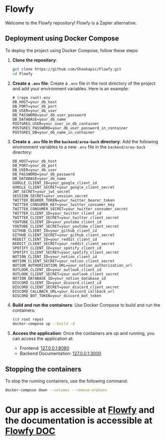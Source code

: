 # Flowfy

Welcome to the Flowfy repository! Flowfy is a Zapier alternative.

## Deployment using Docker Compose

To deploy the project using Docker Compose, follow these steps:

1. **Clone the repository**:
    ```bash
    git clone https://github.com/Shookapic/Flowfy.git
    cd Flowfy
    ```

2. **Create a `.env` file**:
    Create a `.env` file in the root directory of the project and add your environment variables. Here is an example:
    ```env
    # (repo root).env
    DB_HOST=your_db_host
    DB_PORT=your_db_port
    DB_USER=your_db_user
    DB_PASSWORD=your_db_user_password
    DB_DATABASE=your_db_name
    POSTGRES_USER=your_user_in_db_container
    POSTGRES_PASSWORD=your_db_user_password_in_container
    POSTGRES_DB=your_db_name_in_container
    ```

3. **Create a `.env` file in the `backend/area-back` directory**:
    Add the following environment variables to a new `.env` file in the `backend/area-back` directory:
    ```env
    DB_HOST=your_db_host
    DB_PORT=your_db_port
    DB_USER=your_db_user
    DB_PASSWORD=your_db_password
    DB_DATABASE=your_db_name
    GOOGLE_CLIENT_ID=your_google_client_id
    GOOGLE_CLIENT_SECRET=your_google_client_secret
    JWT_SECRET=your_jwt_secret
    SESSION_SECRET=your_session_secret
    TWITTER_BEARER_TOKEN=your_twitter_bearer_token
    TWITTER_CONSUMER_KEY=your_twitter_consumer_key
    TWITTER_CONSUMER_SECRET=your_twitter_consumer_secret
    TWITTER_CLIENT_ID=your_twitter_client_id
    TWITTER_CLIENT_SECRET=your_twitter_client_secret
    YOUTUBE_CLIENT_ID=your_youtube_client_id
    YOUTUBE_CLIENT_SECRET=your_youtube_client_secret
    GITHUB_CLIENT_ID=your_github_client_id
    GITHUB_CLIENT_SECRET=your_github_client_secret
    REDDIT_CLIENT_ID=your_reddit_client_id
    REDDIT_CLIENT_SECRET=your_reddit_client_secret
    SPOTIFY_CLIENT_ID=your_spotify_client_id
    SPOTIFY_CLIENT_SECRET=your_spotify_client_secret
    NOTION_CLIENT_ID=your_notion_client_id
    NOTION_CLIENT_SECRET=your_notion_client_secret
    NOTION_AUTHORIZATION_URL=your_notion_authorization_url
    OUTLOOK_CLIENT_ID=your_outlook_client_id
    OUTLOOK_CLIENT_SECRET=your_outlook_client_secret
    NOTION_DATABASE_ID=your_notion_database_id
    DISCORD_CLIENT_ID=your_discord_client_id
    DISCORD_CLIENT_SECRET=your_discord_client_secret
    DISCORD_CALLBACK_URL=your_discord_callback_url
    DISCORD_BOT_TOKEN=your_discord_bot_token
    ```

4. **Build and run the containers**:
    Use Docker Compose to build and run the containers:
    ```bash
    (cd root repo)
    docker-compose up --build -d
    ```

5. **Access the application**:
    Once the containers are up and running, you can access the application at:
    - Frontend: [127.0.0.1:8080](http://localhost:8080)
    - Backend Documentation: [127.0.0.1:3000](http://localhost:3000)

## Stopping the containers

To stop the running containers, use the following command:
```bash
docker-compose down --volumes --remove-orphans
```

# Our app is accessible at [Flowfy](https://flowfy.duckdns.org) and the documentation is accessible at [Flowfy DOC](https://flowfy.duckdns.org/api/docs)
